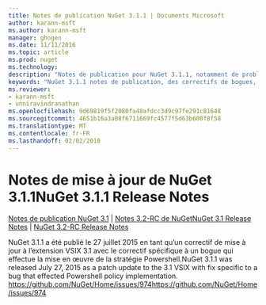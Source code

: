 ```yaml
---
title: Notes de publication NuGet 3.1.1 | Documents Microsoft
author: karann-msft
ms.author: karann-msft
manager: ghogen
ms.date: 11/11/2016
ms.topic: article
ms.prod: nuget
ms.technology: 
description: "Notes de publication pour NuGet 3.1.1, notamment de problèmes connus, des correctifs de bogues, les fonctionnalités ajoutées et dcr."
keywords: "NuGet 3.1.1 notes de publication, des correctifs de bogues, problèmes connus, ajouté des fonctionnalités, DCR"
ms.reviewer:
- karann-msft
- unniravindranathan
ms.openlocfilehash: 9d69819f5f2080fa48afdcc3d9c97fe291c81648
ms.sourcegitcommit: 4651b16a3a08f6711669fc4577f5d63b600f8f58
ms.translationtype: MT
ms.contentlocale: fr-FR
ms.lasthandoff: 02/02/2018
---
```

# <a name="nuget-311-release-notes"></a><span data-ttu-id="1798f-104">Notes de mise à jour de NuGet 3.1.1</span><span class="sxs-lookup"><span data-stu-id="1798f-104">NuGet 3.1.1 Release Notes</span></span>

<span data-ttu-id="1798f-105">[Notes de publication NuGet 3.1](../release-notes/nuget-3.1.md) | [Notes 3.2-RC de NuGet](../release-notes/nuget-3.2-RC.md)</span><span class="sxs-lookup"><span data-stu-id="1798f-105">[NuGet 3.1 Release Notes](../release-notes/nuget-3.1.md) | [NuGet 3.2-RC Release Notes](../release-notes/nuget-3.2-RC.md)</span></span>

<span data-ttu-id="1798f-106">NuGet 3.1.1 a été publié le 27 juillet 2015 en tant qu’un correctif de mise à jour à l’extension VSIX 3.1 avec le correctif spécifique à un bogue qui effectue la mise en œuvre de la stratégie Powershell.</span><span class="sxs-lookup"><span data-stu-id="1798f-106">NuGet 3.1.1 was released July 27, 2015 as a patch update to the 3.1 VSIX with fix specific to a bug that effected Powershell policy implementation.</span></span>
[<span data-ttu-id="1798f-107">https://github.com/NuGet/Home/issues/974</span><span class="sxs-lookup"><span data-stu-id="1798f-107">https://github.com/NuGet/Home/issues/974</span></span>](https://github.com/NuGet/Home/issues/974)